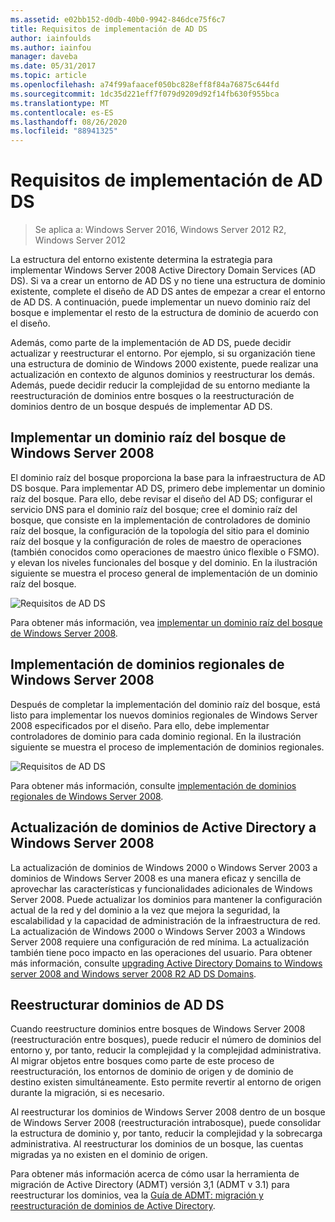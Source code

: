 ```yaml
---
ms.assetid: e02bb152-d0db-40b0-9942-846dce75f6c7
title: Requisitos de implementación de AD DS
author: iainfoulds
ms.author: iainfou
manager: daveba
ms.date: 05/31/2017
ms.topic: article
ms.openlocfilehash: a74f99afaacef050bc828eff8f84a76875c644fd
ms.sourcegitcommit: 1dc35d221eff7f079d9209d92f14fb630f955bca
ms.translationtype: MT
ms.contentlocale: es-ES
ms.lasthandoff: 08/26/2020
ms.locfileid: "88941325"
---
```

# <a name="ad-ds-deployment-requirements"></a>Requisitos de implementación de AD DS

> Se aplica a: Windows Server 2016, Windows Server 2012 R2, Windows Server 2012

La estructura del entorno existente determina la estrategia para implementar Windows Server 2008 Active Directory Domain Services (AD DS). Si va a crear un entorno de AD DS y no tiene una estructura de dominio existente, complete el diseño de AD DS antes de empezar a crear el entorno de AD DS. A continuación, puede implementar un nuevo dominio raíz del bosque e implementar el resto de la estructura de dominio de acuerdo con el diseño.

Además, como parte de la implementación de AD DS, puede decidir actualizar y reestructurar el entorno. Por ejemplo, si su organización tiene una estructura de dominio de Windows 2000 existente, puede realizar una actualización en contexto de algunos dominios y reestructurar los demás. Además, puede decidir reducir la complejidad de su entorno mediante la reestructuración de dominios entre bosques o la reestructuración de dominios dentro de un bosque después de implementar AD DS.

## <a name="deploying-a-windows-server-2008-forest-root-domain"></a>Implementar un dominio raíz del bosque de Windows Server 2008
El dominio raíz del bosque proporciona la base para la infraestructura de AD DS bosque. Para implementar AD DS, primero debe implementar un dominio raíz del bosque. Para ello, debe revisar el diseño del AD DS; configurar el servicio DNS para el dominio raíz del bosque; cree el dominio raíz del bosque, que consiste en la implementación de controladores de dominio raíz del bosque, la configuración de la topología del sitio para el dominio raíz del bosque y la configuración de roles de maestro de operaciones (también conocidos como operaciones de maestro único flexible o FSMO). y elevan los niveles funcionales del bosque y del dominio. En la ilustración siguiente se muestra el proceso general de implementación de un dominio raíz del bosque.

![Requisitos de AD DS](media/AD-DS-Deployment-Requirements/033aad0b-25ff-4793-8825-88a6daa01a55.gif)

Para obtener más información, vea [implementar un dominio raíz del bosque de Windows Server 2008](/previous-versions/windows/it-pro/windows-server-2008-r2-and-2008/cc731174(v=ws.10)).

## <a name="deploying-windows-server-2008-regional-domains"></a>Implementación de dominios regionales de Windows Server 2008
Después de completar la implementación del dominio raíz del bosque, está listo para implementar los nuevos dominios regionales de Windows Server 2008 especificados por el diseño. Para ello, debe implementar controladores de dominio para cada dominio regional. En la ilustración siguiente se muestra el proceso de implementación de dominios regionales.

![Requisitos de AD DS](media/AD-DS-Deployment-Requirements/89a878c8-9a94-4180-ad43-ca75316a6318.gif)

Para obtener más información, consulte [implementación de dominios regionales de Windows Server 2008](/previous-versions/windows/it-pro/windows-server-2008-r2-and-2008/cc755118(v=ws.10)).

## <a name="upgrading-active-directory-domains-to-windows-server-2008"></a>Actualización de dominios de Active Directory a Windows Server 2008
La actualización de dominios de Windows 2000 o Windows Server 2003 a dominios de Windows Server 2008 es una manera eficaz y sencilla de aprovechar las características y funcionalidades adicionales de Windows Server 2008. Puede actualizar los dominios para mantener la configuración actual de la red y del dominio a la vez que mejora la seguridad, la escalabilidad y la capacidad de administración de la infraestructura de red. La actualización de Windows 2000 o Windows Server 2003 a Windows Server 2008 requiere una configuración de red mínima. La actualización también tiene poco impacto en las operaciones del usuario. Para obtener más información, consulte [upgrading Active Directory Domains to Windows server 2008 and Windows server 2008 R2 AD DS Domains](/previous-versions/windows/it-pro/windows-server-2008-r2-and-2008/cc731188(v=ws.10)).

## <a name="restructuring-ad-ds-domains"></a>Reestructurar dominios de AD DS
Cuando reestructure dominios entre bosques de Windows Server 2008 (reestructuración entre bosques), puede reducir el número de dominios del entorno y, por tanto, reducir la complejidad y la complejidad administrativa. Al migrar objetos entre bosques como parte de este proceso de reestructuración, los entornos de dominio de origen y de dominio de destino existen simultáneamente. Esto permite revertir al entorno de origen durante la migración, si es necesario.

Al reestructurar los dominios de Windows Server 2008 dentro de un bosque de Windows Server 2008 (reestructuración intrabosque), puede consolidar la estructura de dominio y, por tanto, reducir la complejidad y la sobrecarga administrativa. Al reestructurar los dominios de un bosque, las cuentas migradas ya no existen en el dominio de origen.

Para obtener más información acerca de cómo usar la herramienta de migración de Active Directory (ADMT) versión 3,1 (ADMT v 3.1) para reestructurar los dominios, vea la [Guía de ADMT: migración y reestructuración de dominios de Active Directory](/previous-versions/windows/it-pro/windows-server-2008-r2-and-2008/cc974332(v=ws.10)).
